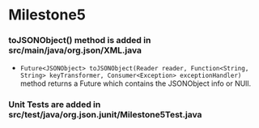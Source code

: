 # Milestone5

### toJSONObject() method is added in src/main/java/org.json/XML.java
* ```Future<JSONObject> toJSONObject(Reader reader, Function<String, String> keyTransformer, Consumer<Exception> exceptionHandler)``` method returns a Future which contains the JSONObject info or NUll.

### Unit Tests are added in src/test/java/org.json.junit/Milestone5Test.java